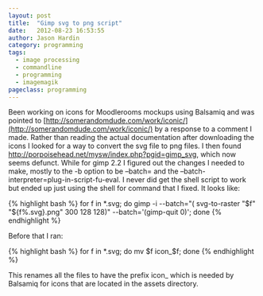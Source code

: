 ```yaml
---
layout: post
title:  "Gimp svg to png script"
date:   2012-08-23 16:53:55
author: Jason Hardin
category: programming
tags:
  - image processing
  - commandline
  - programming
  - imagemagik
pageclass: programming
---
```


Been working on icons for Moodlerooms mockups using Balsamiq and was pointed to [http://somerandomdude.com/work/iconic/](http://somerandomdude.com/work/iconic/) by a response to a comment I made.  Rather than reading the actual documentation after downloading the icons I looked for a way to convert the svg file to png files.  I then found http://porpoisehead.net/mysw/index.php?pgid=gimp_svg, which now seems defunct. While for gimp 2.2 I figured out the changes I needed to make, mostly to the -b option to be –batch= and the –batch-interpreter=plug-in-script-fu-eval. I never did get the shell script to work but ended up just using the shell for command that I fixed.  It looks like:

{% highlight bash %}
 for f in *.svg; do gimp -i --batch="( svg-to-raster "$f" "${f%.svg}.png" 300 128 128)" --batch='(gimp-quit 0)'; done
{% endhighlight %}

Before that I ran:

{% highlight bash %}
 for f in *.svg; do mv $f icon_$f; done
 {% endhighlight %}

This renames all the files to have the prefix icon_ which is needed by Balsamiq for icons that are located in the assets directory.
